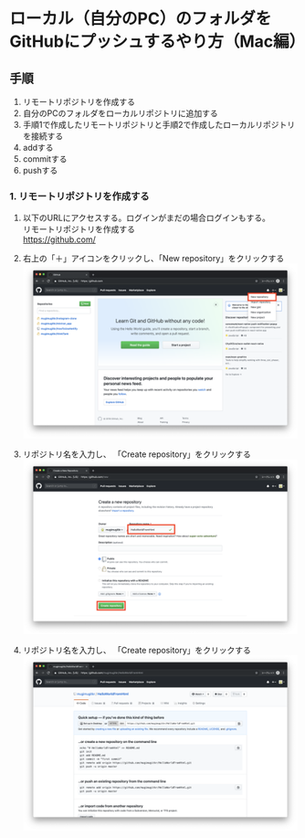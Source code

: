 # ローカル（自分のPC）のフォルダをGitHubにプッシュするやり方（Mac編）

## 手順
1. リモートリポジトリを作成する
2. 自分のPCのフォルダをローカルリポジトリに追加する
3. 手順1で作成したリモートリポジトリと手順2で作成したローカルリポジトリを接続する
4. addする
5. commitする
6. pushする

### 1. リモートリポジトリを作成する
1. 以下のURLにアクセスする。ログインがまだの場合ログインもする。  
リモートリポジトリを作成する  
https://github.com/

2. 右上の「＋」アイコンをクリックし、「New repository」をクリックする
  ![画像](./img/top.png)

3. リポジトリ名を入力し、 「Create repository」をクリックする
  ![画像](./img/new_repository.png)

4. リポジトリ名を入力し、 「Create repository」をクリックする
  ![画像](./img/finish_create_repository.png)

